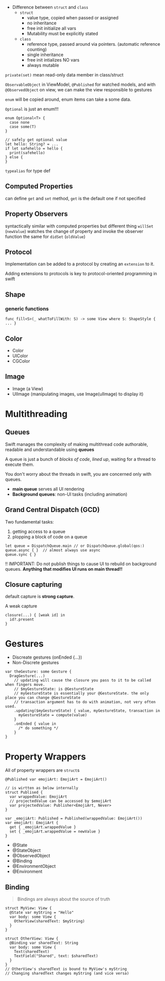 - Difference between `struct` and `class`
  - `struct` 
    - value type, copied when passed or assigned
    - no inheritance
    - free init initialize all vars
    - Mutability must be explicitly stated 
  - `class` 
    - reference type, passed around via pointers. (automatic reference counting)
    - single inheritance
    - free init intializes NO vars
    - always mutable


`private(set)` mean read-only data member in class/struct


`ObservableObject` in ViewModel, `@Published` for watched models, and with `@ObservedObject` on view, we can make the view responsible to gestures


`enum` will be copied around, enum items can take a some data. 

`Optional` is just an enum!!!

```
enum Optional<T> {
  case none
  case some(T)
}
```

```
// safely get optional value
let hello: String? = ...
if let safehello = hello {
  print(safehello)
} else {
}
```

`typealias` for type def 


## Computed Properties
can define `get` and `set` method, `get` is the default one if not specified

## Property Observers
syntactically similar with computed properties but different thing
`willSet` (`newValue`) watches the change of property and invoke the observer function
the same for `didSet` (`oldValue`)


## Protocol
Implementation can be added to a protocol by creating an `extension` to it.

Adding extensions to protocols is key to protocol-oriented programming in swift


## Shape 

### generic functions
```
func fill<S>(_ whatToFillWith: S) -> some View where S: ShapeStyle { ... }
```

## Color

- Color
- UIColor
- CGColor

## Image

- Image (a View)
- UIImage (manipulating images, use Image(uIImage) to display it)



# Multithreading

## Queues
Swift manages the complexity of making multithread code authorable, readable and understandable using **queues**

A queue is just a bunch of _blocks of code_, _lined up_, waiting for a thread to execute them. 

You don't worry about the threads in swift, you are concerned only with queues. 

- **main queue** serves all UI rendering
- **Background queues**: non-UI tasks (including animation)

## Grand Central Dispatch (GCD)
Two fundamental tasks: 
1. getting access to a queue
2. plopping a block of code on a queue

```
let queue = DispatchQueue.main // or DispatchQueue.global(qos:)
queue.async { }  // almost always use async
queue.sync { }
```

!! IMPORTANT: Do not publish things to cause UI to rebuild on background queues. **Anything that modifies UI runs on main thread!!**


## Closure capturing
default capture is **strong capture**. 

A weak capture 
```
closure(...) { [weak id] in 
  id?.present
}
```

# Gestures
- Discreate gestures (onEnded {...})
- Non-Discrete gestures

```
var theGesture: some Gesture {
  DragGesture(...)
    // updating will cause the closure you pass to it to be called when fingers move.
    // $myGestureState: is @GestureState
    // myGestureState is essentially your @GestureState. the only place you can change @GestureState
    // transaction argument has to do with animation, not very often used.
    .updating($myGestureState) { value, myGestureState, transaction in
      myGestureState = compute(value)
    }
    .onEnded { value in 
      /* do something */
    }
}
```

# Property Wrappers
All of property wrappers are `struct`s

```
@Published var emojiArt: EmojiArt = EmojiArt()

// is wirtten as below internally
struct Publised {
  var wrappedValue: EmojiArt
  // projectedValue can be accessed by $emojiArt
  var projectedValue: Publisher<EmojiArt, Never>
}

var _emojiArt: Published = Published(wrappedValue: EmojiArt())
var emojiArt: EmojiArt {
  get { _emojiArt.wrappedValue }
  set { _emojiArt.wrappedValue = newValue }
}
```

- @State
- @StateObject
- @ObservedObject
- @Binding
- @EnvironmentObject
- @Environment

## Binding
> Bindings are always about the source of truth

```
struct MyView: View {
  @State var myString = "Hello"
  var body: some View {
    OtherView(sharedText: $myString)
  }
}

struct OtherView: View {
  @Binding var sharedText: String
  var body: some View {
    Text(sharedText)
    TextField("Shared", text: $sharedText)
  }
}
// OtherView's sharedText is bound to MyView's myString
// Changing sharedText changes myString (and vice versa)
```





